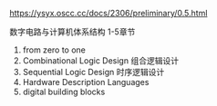 
https://ysyx.oscc.cc/docs/2306/preliminary/0.5.html

数字电路与计算机体系结构 1-5章节

1. from zero to one 
2. Combinational Logic Design  组合逻辑设计
3. Sequential Logic Design 时序逻辑设计
4. Hardware Description Languages 
5. digital building blocks 



